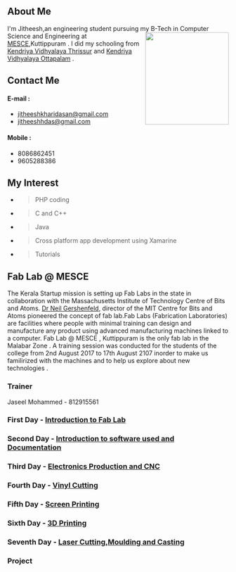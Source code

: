 ## About Me

  I'm Jitheesh,an engineering student pursuing my B-Tech  <img src="jitheeshk.github.io/DSC_0517_1.jpg" height="210" width="190" align="right">  in Computer Science and Engineering at [MESCE](http://www.mesce.ac.in/),Kuttippuram . I did my schooling from [Kendriya Vidhyalaya Thrissur](http://www.kvthrissur.in/) and [Kendriya Vidhyalaya Ottapalam](http://kvottapalam.nic.in/) .


## Contact Me

#### E-mail : <br/>
* jitheeshkharidasan@gmail.com <br/>
* jitheeshhdas@gmail.com <br/>

#### Mobile : <br/>
* 8086862451<br/>
* 9605288386<br/>
         
## My Interest 

  * > PHP coding<br/>
  * > C and C++<br/>
  * > Java <br/>
  * > Cross platform app development using Xamarine<br/>
  * > Tutorials<br/>
 
## Fab Lab @ MESCE

 The Kerala Startup mission is setting up Fab Labs in the state in collaboration with the Massachusetts Institute of Technology Centre of Bits and Atoms. [Dr Neil Gershenfeld](https://en.wikipedia.org/wiki/Neil_Gershenfeld), director of the MIT Centre for Bits and Atoms pioneered the concept of fab lab.Fab Labs (Fabrication Laboratories) are facilities where people with minimal training can design and manufacture any product using advanced manufacturing machines linked to a computer. 
  Fab Lab @ MESCE , Kuttippuram is the only fab lab in the Malabar Zone . A training session was conducted for the students of the college from 2nd August 2017 to 17th August 2107 inorder to make us familirized with the machines and to help us explore about new technologies . 
       
### Trainer 

Jaseel Mohammed - 812915561 
 
### First Day - [Introduction to Fab Lab](https://jitheeshk.github.io/mescefablab.github.io/)

### Second Day - [Introduction to software used and Documentation](https://jitheeshk.github.io/software.github.io/) 

### Third Day - [Electronics Production and CNC](https://jitheeshk.github.io/THIRD.md)
                                
### Fourth Day - [Vinyl Cutting](https://jitheeshk.github.io/fourth.md)
                                	
### Fifth Day - [Screen Printing](https://jitheeshk.github.io/fifth.md)
                                	
### Sixth Day - [3D Printing](https://jitheeshk.github.io/sixth.md)
                                
### Seventh Day - [Laser Cutting,Moulding and Casting](https://jitheeshk.github.io/seventh.md)
                                
### Project

 
